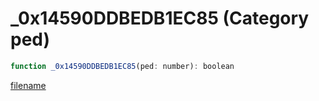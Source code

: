 # _0x14590DDBEDB1EC85 (Category ped)

```js
function _0x14590DDBEDB1EC85(ped: number): boolean
```

[filename](_0x14590DDBEDB1EC85_m.md ':include')